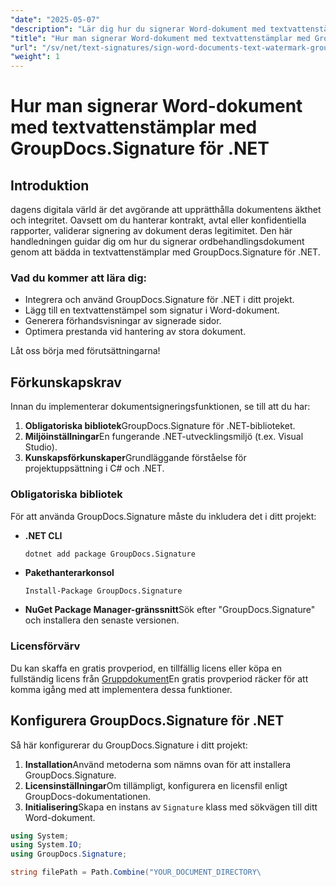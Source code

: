```yaml
---
"date": "2025-05-07"
"description": "Lär dig hur du signerar Word-dokument med textvattenstämplar med GroupDocs.Signature för .NET, vilket säkerställer dokumentets integritet och äkthet."
"title": "Hur man signerar Word-dokument med textvattenstämplar med GroupDocs.Signature för .NET"
"url": "/sv/net/text-signatures/sign-word-documents-text-watermark-groupdocs-dotnet/"
"weight": 1
---
```


# Hur man signerar Word-dokument med textvattenstämplar med GroupDocs.Signature för .NET

## Introduktion
dagens digitala värld är det avgörande att upprätthålla dokumentens äkthet och integritet. Oavsett om du hanterar kontrakt, avtal eller konfidentiella rapporter, validerar signering av dokument deras legitimitet. Den här handledningen guidar dig om hur du signerar ordbehandlingsdokument genom att bädda in textvattenstämplar med GroupDocs.Signature för .NET.

### Vad du kommer att lära dig:
- Integrera och använd GroupDocs.Signature för .NET i ditt projekt.
- Lägg till en textvattenstämpel som signatur i Word-dokument.
- Generera förhandsvisningar av signerade sidor.
- Optimera prestanda vid hantering av stora dokument.

Låt oss börja med förutsättningarna!

## Förkunskapskrav
Innan du implementerar dokumentsigneringsfunktionen, se till att du har:
1. **Obligatoriska bibliotek**GroupDocs.Signature för .NET-biblioteket.
2. **Miljöinställningar**En fungerande .NET-utvecklingsmiljö (t.ex. Visual Studio).
3. **Kunskapsförkunskaper**Grundläggande förståelse för projektuppsättning i C# och .NET.

### Obligatoriska bibliotek
För att använda GroupDocs.Signature måste du inkludera det i ditt projekt:
- **.NET CLI**
  ```bash
  dotnet add package GroupDocs.Signature
  ```
- **Pakethanterarkonsol**
  ```
  Install-Package GroupDocs.Signature
  ```

- **NuGet Package Manager-gränssnitt**Sök efter "GroupDocs.Signature" och installera den senaste versionen.

### Licensförvärv
Du kan skaffa en gratis provperiod, en tillfällig licens eller köpa en fullständig licens från [Gruppdokument](https://purchase.groupdocs.com/buy)En gratis provperiod räcker för att komma igång med att implementera dessa funktioner.

## Konfigurera GroupDocs.Signature för .NET
Så här konfigurerar du GroupDocs.Signature i ditt projekt:
1. **Installation**Använd metoderna som nämns ovan för att installera GroupDocs.Signature.
2. **Licensinställningar**Om tillämpligt, konfigurera en licensfil enligt GroupDocs-dokumentationen.
3. **Initialisering**Skapa en instans av `Signature` klass med sökvägen till ditt Word-dokument.

```csharp
using System;
using System.IO;
using GroupDocs.Signature;

string filePath = Path.Combine("YOUR_DOCUMENT_DIRECTORY\